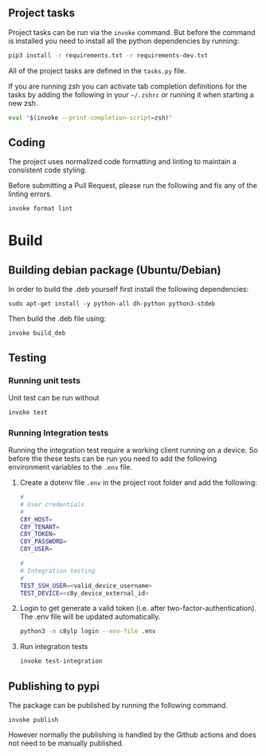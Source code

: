
## Project tasks

Project tasks can be run via the `invoke` command. But before the command is installed you need to install all the python dependencies by running:

```sh
pip3 install -r requirements.txt -r requirements-dev.txt
```

All of the project tasks are defined in the `tasks.py` file.

If you are running zsh you can activate tab completion definitions for the tasks by adding the following in your `~/.zshrc` or running it when starting a new zsh.

```sh
eval "$(invoke --print-completion-script=zsh)"
```

## Coding

The project uses normalized code formatting and linting to maintain a consistent code styling.

Before submitting a Pull Request, please run the following and fix any of the linting errors.

```sh
invoke format lint
```

# Build

## Building debian package (Ubuntu/Debian)

In order to build the .deb yourself first install the following dependencies:

```
sudo apt-get install -y python-all dh-python python3-stdeb
```

Then build the .deb file using:

```
invoke build_deb
```

## Testing

### Running unit tests

Unit test can be run without 

```sh
invoke test
```

### Running Integration tests

Running the integration test require a working client running on a device. So before the these tests can be run you need to add the following environment variables to the `.env` file.

1. Create a dotenv file `.env` in the project root folder and add the following:

    ```sh
    #
    # User credentials
    #
    C8Y_HOST=
    C8Y_TENANT=
    C8Y_TOKEN=
    C8Y_PASSWORD=
    C8Y_USER=

    #
    # Integration testing
    #
    TEST_SSH_USER=<valid_device_username>
    TEST_DEVICE=<c8y_device_external_id>
    ```

2. Login to get generate a valid token (i.e. after two-factor-authentication). The .env file will be updated automatically.

    ```sh
    python3 -m c8ylp login --env-file .env
    ```

3. Run integration tests

    ```sh
    invoke test-integration
    ```

## Publishing to pypi

The package can be published by running the following command. 

```
invoke publish
```

However normally the publishing is handled by the Github actions and does not need to be manually published.
